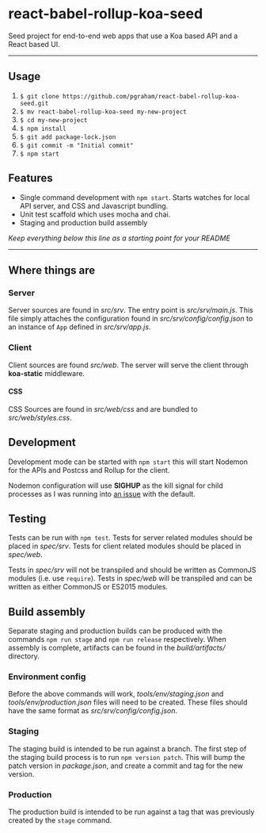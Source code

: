 # react-babel-rollup-koa-seed

Seed project for end-to-end web apps that use a Koa based API and a React based
UI.

----

## Usage

 1. `$ git clone https://github.com/pgraham/react-babel-rollup-koa-seed.git`
 2. `$ mv react-babel-rollup-koa-seed my-new-project`
 3. `$ cd my-new-project`
 4. `$ npm install`
 5. `$ git add package-lock.json`
 6. `$ git commit -m "Initial commit"`
 7. `$ npm start`

## Features

 - Single command development with `npm start`. Starts watches for local API
   server, and CSS and Javascript bundling.
 - Unit test scaffold which uses mocha and chai.
 - Staging and production build assembly

*Keep everything below this line as a starting point for your README*

----

## Where things are

### Server

Server sources are found in _src/srv_. The entry point is _src/srv/main.js_.
This file simply attaches the configuration found in
_src/srv/config/config.json_ to an instance of `App` defined in
_src/srv/app.js_.

### Client

Client sources are found _src/web_. The server will serve the client through
**koa-static** middleware.

#### CSS

CSS Sources are found in _src/web/css_ and are bundled to _src/web/styles.css_.

## Development

Development mode can be started with `npm start` this will start Nodemon for the
APIs and Postcss and Rollup for the client.

Nodemon configuration will use **SIGHUP** as the kill signal for child processes
as I was running into [an issue](https://github.com/remy/nodemon/issues/1025)
with the default.

## Testing

Tests can be run with `npm test`. Tests for server related modules should be
placed in _spec/srv_. Tests for client related modules should be placed in
_spec/web_.

Tests in _spec/srv_ will not be transpiled and should be
written as CommonJS modules (i.e. use `require`). Tests in _spec/web_ will be
transpiled and can be written as either CommonJS or ES2015 modules.

## Build assembly

Separate staging and production builds can be produced with the commands `npm
run stage` and `npm run release` respectively. When assembly is complete,
artifacts can be found in the _build/artifacts/_ directory.

### Environment config

Before the above commands will work, _tools/env/staging.json_ and
_tools/env/production.json_ files will need to be created. These files should
have the same format as _src/srv/config/config.json_.

### Staging

The staging build is intended to be run against a branch. The first step of the
staging build process is to run `npm version patch`. This will bump the patch
version in _package.json_, and create a commit and tag for the new version.

### Production

The production build is intended to be run against a tag that was previously
created by the `stage` command.

